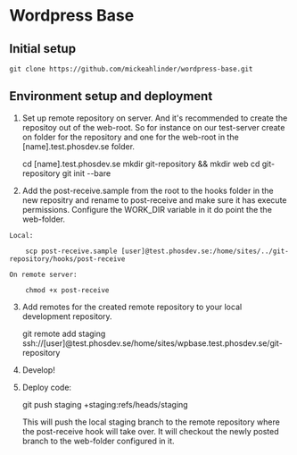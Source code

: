 Wordpress Base
============================

Initial setup
-------------

    git clone https://github.com/mickeahlinder/wordpress-base.git
    
Environment setup and deployment
--------------------------------

  1. Set up remote repository on server. And it's recommended to create the repositoy out of the web-root. So for instance on our test-server create on folder for the repository and one for the web-root in the [name].test.phosdev.se folder.
            
        cd [name].test.phosdev.se
        mkdir git-repository && mkdir web
        cd git-repository
        git init --bare

  2. Add the post-receive.sample from the root to the hooks folder in the new repositry and rename to post-receive and make sure it has execute permissions. Configure the WORK_DIR variable in it do point the the web-folder.
    
    Local:

        scp post-receive.sample [user]@test.phosdev.se:/home/sites/../git-repository/hooks/post-receive
        
    On remote server:
        
        chmod +x post-receive
        
  3. Add remotes for the created remote repository to your local development repository.

        git remote add staging ssh://[user]@test.phosdev.se/home/sites/wpbase.test.phosdev.se/git-repository
        
  4. Develop!
  5. Deploy code:
        
        git push staging +staging:refs/heads/staging
     
     This will push the local staging branch to the remote repository where the post-receive hook will take over. It will checkout the newly posted branch to the web-folder configured in it.

